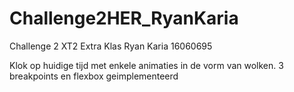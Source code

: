 # Challenge2HER_RyanKaria
 Challenge 2 XT2 Extra Klas Ryan Karia 16060695

Klok op huidige tijd met enkele animaties in de vorm van wolken. 3 breakpoints en flexbox geimplementeerd